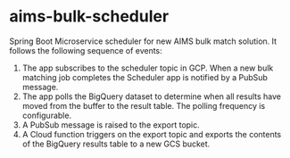 # aims-bulk-scheduler
Spring Boot Microservice scheduler for new AIMS bulk match solution. It follows the following sequence of events:

1. The app subscribes to the scheduler topic in GCP. When a new bulk matching job completes the Scheduler app is notified by a PubSub message.
2. The app polls the BigQuery dataset to determine when all results have moved from the buffer to the result table. The polling frequency is configurable.
3. A PubSub message is raised to the export topic.
4. A Cloud function triggers on the export topic and exports the contents of the BigQuery results table to a new GCS bucket.

